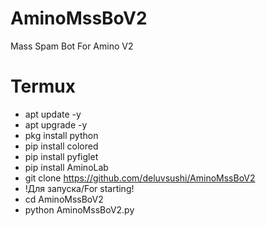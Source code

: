 # AminoMssBoV2
Mass Spam Bot For Amino V2


# Termux
- apt update -y
- apt upgrade -y
- pkg install python
- pip install colored
- pip install pyfiglet
- pip install AminoLab
- git clone https://github.com/deluvsushi/AminoMssBoV2
- !Для запуска/For starting!
- cd AminoMssBoV2
- python AminoMssBoV2.py
